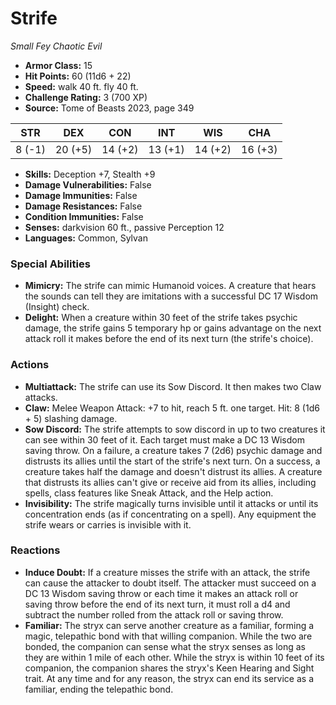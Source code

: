 # Strife

*Small* *Fey* *Chaotic Evil*

- **Armor Class:** 15
- **Hit Points:** 60 (11d6 + 22)
- **Speed:** walk 40 ft. fly 40 ft.
- **Challenge Rating:** 3 (700 XP)
- **Source:** Tome of Beasts 2023, page 349

| STR | DEX | CON | INT | WIS | CHA |
| --- | --- | --- | --- | --- | --- |
| 8 (-1) | 20 (+5) | 14 (+2) | 13 (+1) | 14 (+2) | 16 (+3) |

- **Skills:** Deception +7, Stealth +9
- **Damage Vulnerabilities:** False
- **Damage Immunities:** False
- **Damage Resistances:** False
- **Condition Immunities:** False
- **Senses:** darkvision 60 ft., passive Perception 12
- **Languages:** Common, Sylvan

### Special Abilities

- **Mimicry:** The strife can mimic Humanoid voices. A creature that hears the sounds can tell they are imitations with a successful DC 17 Wisdom (Insight) check.
- **Delight:** When a creature within 30 feet of the strife takes psychic damage, the strife gains 5 temporary hp or gains advantage on the next attack roll it makes before the end of its next turn (the strife's choice).

### Actions

- **Multiattack:** The strife can use its Sow Discord. It then makes two Claw attacks.
- **Claw:** Melee Weapon Attack: +7 to hit, reach 5 ft. one target. Hit: 8 (1d6 + 5) slashing damage.
- **Sow Discord:** The strife attempts to sow discord in up to two creatures it can see within 30 feet of it. Each target must make a DC 13 Wisdom saving throw. On a failure, a creature takes 7 (2d6) psychic damage and distrusts its allies until the start of the strife's next turn. On a success, a creature takes half the damage and doesn't distrust its allies. A creature that distrusts its allies can't give or receive aid from its allies, including spells, class features like Sneak Attack, and the Help action.
- **Invisibility:** The strife magically turns invisible until it attacks or until its concentration ends (as if concentrating on a spell). Any equipment the strife wears or carries is invisible with it.

### Reactions

- **Induce Doubt:** If a creature misses the strife with an attack, the strife can cause the attacker to doubt itself. The attacker must succeed on a DC 13 Wisdom saving throw or each time it makes an attack roll or saving throw before the end of its next turn, it must roll a d4 and subtract the number rolled from the attack roll or saving throw.
- **Familiar:** The stryx can serve another creature as a familiar, forming a magic, telepathic bond with that willing companion. While the two are bonded, the companion can sense what the stryx senses as long as they are within 1 mile of each other. While the stryx is within 10 feet of its companion, the companion shares the stryx's Keen Hearing and Sight trait. At any time and for any reason, the stryx can end its service as a familiar, ending the telepathic bond.
